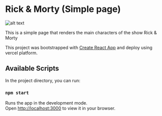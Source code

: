 # Rick & Morty (Simple page)

![alt text](https://wallpaper.dog/large/17236312.png)

This is a simple page that renders the main characters of the show Rick & Morty

This project was bootstrapped with [Create React App](https://github.com/facebook/create-react-app)
and deploy using vercel platform.

## Available Scripts

In the project directory, you can run:

### `npm start`

Runs the app in the development mode.\
Open [http://localhost:3000](http://localhost:3000) to view it in your browser.

